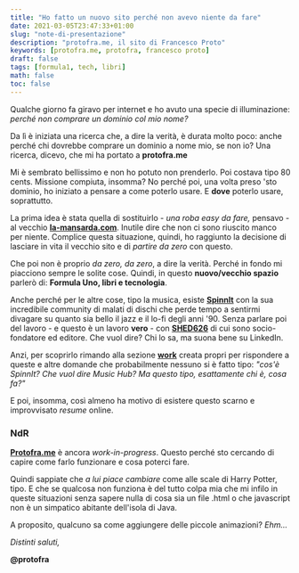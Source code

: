 ```yaml
---
title: "Ho fatto un nuovo sito perché non avevo niente da fare"
date: 2021-03-05T23:47:33+01:00
slug: "note-di-presentazione"
description: "protofra.me, il sito di Francesco Proto"
keywords: [protofra.me, protofra, francesco proto]
draft: false
tags: [formula1, tech, libri]
math: false
toc: false
---
```


Qualche giorno fa giravo per internet e ho avuto una specie di illuminazione: _perché non comprare un dominio col mio nome?_

Da lì è iniziata una ricerca che, a dire la verità, è durata molto poco: anche perché chi dovrebbe comprare un dominio a nome mio, se non io? Una ricerca, dicevo, che mi ha portato a **protofra.me**

Mi è sembrato bellissimo e non ho potuto non prenderlo. Poi costava tipo 80 cents. Missione compiuta, insomma? No perché poi, una volta preso 'sto dominio, ho iniziato a pensare a come poterlo usare. E **dove** poterlo usare, soprattutto. 

La prima idea è stata quella di sostituirlo - _una roba easy da fare,_ pensavo - al vecchio **[la-mansarda.com](http://la-mansarda.com)**. Inutile dire che non ci sono riuscito manco per niente. Complice questa situazione, quindi, ho raggiunto la decisione di lasciare in vita il vecchio sito e di _partire da zero_ con questo. 

Che poi non è proprio _da zero, da zero_, a dire la verità. Perché in fondo mi piacciono sempre le solite cose. Quindi, in questo **nuovo/vecchio spazio** parlerò di: **Formula Uno, libri e tecnologia**. 

Anche perché per le altre cose, tipo la musica, esiste **[SpinnIt](https://spinnit.it)** con la sua incredibile community di malati di dischi che perde tempo a sentirmi divagare su quanto sia bello il jazz e il lo-fi degli anni '90. Senza parlare poi del lavoro - e questo è un lavoro **vero** - con **[SHED626](https://shed626.com)** di cui sono socio-fondatore ed editore. Che vuol dire? Chi lo sa, ma suona bene su LinkedIn.  

Anzi, per scoprirlo rimando alla sezione **[work](https://protofra.me/work/)** creata propri per rispondere a queste e altre domande che probabilmente nessuno si è fatto tipo: _"cos'è SpinnIt? Che vuol dire Music Hub? Ma questo tipo, esattamente chi è, cosa fa?"_

E poi, insomma, così almeno ha motivo di esistere questo scarno e improvvisato _resume_ online. 

### NdR

**[Protofra.me](https://protofra.me)** è ancora _work-in-progress_. Questo perché sto cercando di capire come farlo funzionare e cosa poterci fare. 

Quindi sappiate che _a lui piace cambiare_ come alle scale di Harry Potter, tipo. E che se qualcosa non funziona è del tutto colpa mia che mi infilo in queste situazioni senza sapere nulla di cosa sia un file .html o che javascript non è un simpatico abitante dell'isola di Java.

A proposito, qualcuno sa come aggiungere delle piccole animazioni? _Ehm..._

_Distinti saluti,_

**@protofra**

